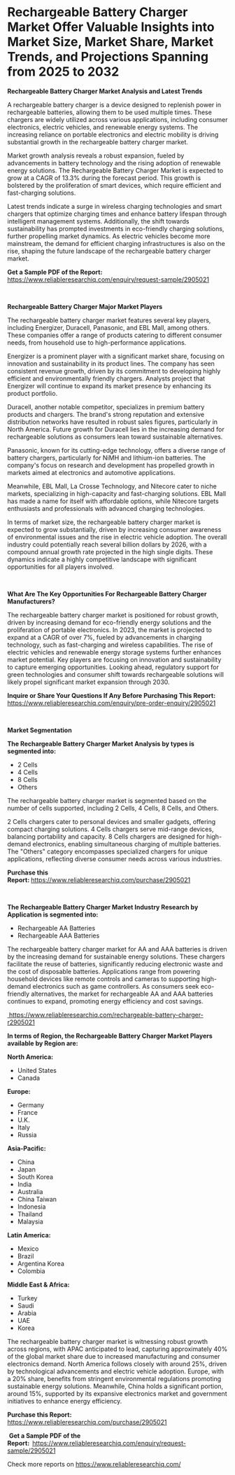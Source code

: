 <p><h1>Rechargeable Battery Charger Market Offer Valuable Insights into Market Size, Market Share, Market Trends, and Projections Spanning from 2025 to 2032</h1></p><p><strong>Rechargeable Battery Charger Market Analysis and Latest Trends</strong></p>
<p><p>A rechargeable battery charger is a device designed to replenish power in rechargeable batteries, allowing them to be used multiple times. These chargers are widely utilized across various applications, including consumer electronics, electric vehicles, and renewable energy systems. The increasing reliance on portable electronics and electric mobility is driving substantial growth in the rechargeable battery charger market.</p><p>Market growth analysis reveals a robust expansion, fueled by advancements in battery technology and the rising adoption of renewable energy solutions. The Rechargeable Battery Charger Market is expected to grow at a CAGR of 13.3% during the forecast period. This growth is bolstered by the proliferation of smart devices, which require efficient and fast-charging solutions. </p><p>Latest trends indicate a surge in wireless charging technologies and smart chargers that optimize charging times and enhance battery lifespan through intelligent management systems. Additionally, the shift towards sustainability has prompted investments in eco-friendly charging solutions, further propelling market dynamics. As electric vehicles become more mainstream, the demand for efficient charging infrastructures is also on the rise, shaping the future landscape of the rechargeable battery charger market.</p></p>
<p><strong>Get a Sample PDF of the Report:&nbsp;</strong> <a href="https://www.reliableresearchiq.com/enquiry/request-sample/2905021?utm_campaign=3384&utm_medium=2&utm_source=Github&utm_content=ia&utm_term=12032025&utm_id=rechargeable-battery-charger">https://www.reliableresearchiq.com/enquiry/request-sample/2905021</a></p>
<p>&nbsp;</p>
<p><strong>Rechargeable Battery Charger Major Market Players</strong></p>
<p><p>The rechargeable battery charger market features several key players, including Energizer, Duracell, Panasonic, and EBL Mall, among others. These companies offer a range of products catering to different consumer needs, from household use to high-performance applications.</p><p>Energizer is a prominent player with a significant market share, focusing on innovation and sustainability in its product lines. The company has seen consistent revenue growth, driven by its commitment to developing highly efficient and environmentally friendly chargers. Analysts project that Energizer will continue to expand its market presence by enhancing its product portfolio.</p><p>Duracell, another notable competitor, specializes in premium battery products and chargers. The brand's strong reputation and extensive distribution networks have resulted in robust sales figures, particularly in North America. Future growth for Duracell lies in the increasing demand for rechargeable solutions as consumers lean toward sustainable alternatives.</p><p>Panasonic, known for its cutting-edge technology, offers a diverse range of battery chargers, particularly for NiMH and lithium-ion batteries. The company's focus on research and development has propelled growth in markets aimed at electronics and automotive applications.</p><p>Meanwhile, EBL Mall, La Crosse Technology, and Nitecore cater to niche markets, specializing in high-capacity and fast-charging solutions. EBL Mall has made a name for itself with affordable options, while Nitecore targets enthusiasts and professionals with advanced charging technologies.</p><p>In terms of market size, the rechargeable battery charger market is expected to grow substantially, driven by increasing consumer awareness of environmental issues and the rise in electric vehicle adoption. The overall industry could potentially reach several billion dollars by 2026, with a compound annual growth rate projected in the high single digits. These dynamics indicate a highly competitive landscape with significant opportunities for all players involved.</p></p>
<p>&nbsp;</p>
<p><strong>What Are The Key Opportunities For Rechargeable Battery Charger Manufacturers?</strong></p>
<p><p>The rechargeable battery charger market is positioned for robust growth, driven by increasing demand for eco-friendly energy solutions and the proliferation of portable electronics. In 2023, the market is projected to expand at a CAGR of over 7%, fueled by advancements in charging technology, such as fast-charging and wireless capabilities. The rise of electric vehicles and renewable energy storage systems further enhances market potential. Key players are focusing on innovation and sustainability to capture emerging opportunities. Looking ahead, regulatory support for green technologies and consumer shift towards rechargeable solutions will likely propel significant market expansion through 2030.</p></p>
<p><strong>Inquire or Share Your Questions If Any Before Purchasing This Report:</strong> <a href="https://www.reliableresearchiq.com/enquiry/pre-order-enquiry/2905021?utm_campaign=3384&utm_medium=2&utm_source=Github&utm_content=ia&utm_term=12032025&utm_id=rechargeable-battery-charger">https://www.reliableresearchiq.com/enquiry/pre-order-enquiry/2905021</a></p>
<p>&nbsp;</p>
<p><strong>Market Segmentation</strong></p>
<p><strong>The Rechargeable Battery Charger Market Analysis by types is segmented into:</strong></p>
<p><ul><li>2 Cells</li><li>4 Cells</li><li>8 Cells</li><li>Others</li></ul></p>
<p><p>The rechargeable battery charger market is segmented based on the number of cells supported, including 2 Cells, 4 Cells, 8 Cells, and Others. </p><p>2 Cells chargers cater to personal devices and smaller gadgets, offering compact charging solutions. 4 Cells chargers serve mid-range devices, balancing portability and capacity. 8 Cells chargers are designed for high-demand electronics, enabling simultaneous charging of multiple batteries. The "Others" category encompasses specialized chargers for unique applications, reflecting diverse consumer needs across various industries.</p></p>
<p><strong>Purchase this Report:&nbsp;</strong><a href="https://www.reliableresearchiq.com/purchase/2905021?utm_campaign=3384&utm_medium=2&utm_source=Github&utm_content=ia&utm_term=12032025&utm_id=rechargeable-battery-charger">https://www.reliableresearchiq.com/purchase/2905021</a></p>
<p>&nbsp;</p>
<p><strong>The Rechargeable Battery Charger Market Industry Research by Application is segmented into:</strong></p>
<p><ul><li>Rechargeable AA Batteries</li><li>Rechargeable AAA Batteries</li></ul></p>
<p><p>The rechargeable battery charger market for AA and AAA batteries is driven by the increasing demand for sustainable energy solutions. These chargers facilitate the reuse of batteries, significantly reducing electronic waste and the cost of disposable batteries. Applications range from powering household devices like remote controls and cameras to supporting high-demand electronics such as game controllers. As consumers seek eco-friendly alternatives, the market for rechargeable AA and AAA batteries continues to expand, promoting energy efficiency and cost savings.</p></p>
<p><a href="https://www.reliableresearchiq.com/rechargeable-battery-charger-r2905021?utm_campaign=3384&utm_medium=2&utm_source=Github&utm_content=ia&utm_term=12032025&utm_id=rechargeable-battery-charger">&nbsp;https://www.reliableresearchiq.com/rechargeable-battery-charger-r2905021</a></p>
<p><strong>In terms of Region, the Rechargeable Battery Charger Market Players available by Region are:</strong></p>
<p>
    <p> <strong> North America: </strong>
        <ul>
            <li>United States</li>
            <li>Canada</li>
        </ul>
        </p> 
    <p> <strong> Europe: </strong>
        <ul>
            <li>Germany</li>
            <li>France</li>
            <li>U.K.</li>
            <li>Italy</li>
            <li>Russia</li>
        </ul>
        </p> 
    <p> <strong> Asia-Pacific: </strong>
        <ul>
            <li>China</li>
            <li>Japan</li>
            <li>South Korea</li>
            <li>India</li>
            <li>Australia</li>
            <li>China Taiwan</li>
            <li>Indonesia</li>
            <li>Thailand</li>
            <li>Malaysia</li>
        </ul>
        </p> 
    <p> <strong> Latin America: </strong>
        <ul>
            <li>Mexico</li>
            <li>Brazil</li>
            <li>Argentina Korea</li>
            <li>Colombia</li>
        </ul>
        </p> 
    <p> <strong> Middle East & Africa: </strong>
        <ul>
            <li>Turkey</li>
            <li>Saudi</li>
            <li>Arabia</li>
            <li>UAE</li>
            <li>Korea</li>
        </ul>
    </p>
    </p>
<p><p>The rechargeable battery charger market is witnessing robust growth across regions, with APAC anticipated to lead, capturing approximately 40% of the global market share due to increased manufacturing and consumer electronics demand. North America follows closely with around 25%, driven by technological advancements and electric vehicle adoption. Europe, with a 20% share, benefits from stringent environmental regulations promoting sustainable energy solutions. Meanwhile, China holds a significant portion, around 15%, supported by its expansive electronics market and government initiatives to enhance energy efficiency.</p></p>
<p><strong>Purchase this Report: </strong><a href="https://www.reliableresearchiq.com/purchase/2905021?utm_campaign=3384&utm_medium=2&utm_source=Github&utm_content=ia&utm_term=12032025&utm_id=rechargeable-battery-charger">https://www.reliableresearchiq.com/purchase/2905021</a></p>
<p>&nbsp;<strong>Get a Sample PDF of the Report:&nbsp;&nbsp;</strong><a href="https://www.reliableresearchiq.com/enquiry/request-sample/2905021?utm_campaign=3384&utm_medium=2&utm_source=Github&utm_content=ia&utm_term=12032025&utm_id=rechargeable-battery-charger">https://www.reliableresearchiq.com/enquiry/request-sample/2905021</a></p>
<p><strong></strong></p>
<p>Check more reports on <a href="https://www.reliableresearchiq.com/?utm_campaign=3384&utm_medium=2&utm_source=Github&utm_content=ia&utm_term=12032025&utm_id=rechargeable-battery-charger">https://www.reliableresearchiq.com/</a></p>